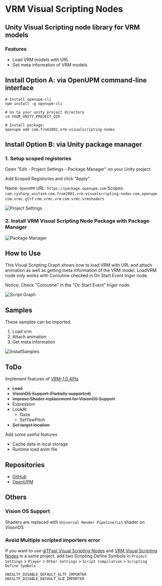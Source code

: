 # VRM Visual Scripting Nodes

## Unity Visual Scripting node library for VRM models

### Features

- Load VRM models with URL
- Get meta information of VRM models

## Install Option A: via OpenUPM command-line interface

```shell
# Install openupm-cli
npm install -g openupm-cli

# Go to your unity project directory
cd YOUR_UNITY_PROJECT_DIR

# Install package:
openupm add com.from2001.vrm-visualscripting-nodes
```

## Install Option B: via Unity package manager

### 1. Setup scoped registories

Open "Edit - Project Settings - Package Manager" on your Unity project.

Add Scoped Registories and click "Apply".

Name: `OpenUPM`
URL: `https://package.openupm.com`
Scopes:
`com.cysharp.unitask`
`com.from2001.vrm-visualscripting-nodes`
`com.openupm`
`com.vrmc.gltf`
`com.vrmc.vrm`
`com.vrmc.vrmshaders`

![Project Settings](https://github.com/from2001/VRM_VisualScriptingNodes/assets/387880/595b1d91-4435-4195-9b6d-1ca6b43113ce)

### 2. Install VRM Visual Scripting Node Package with Package Manager

![Package Manager](https://github.com/from2001/VRM_VisualScriptingNodes/assets/387880/2809ed0b-61a8-47d9-bdb0-24335ac60163)

## How to Use

This Visual Scripting Graph shows how to load VRM with URL and attach animation as well as getting meta information of the VRM model. LoadVRM node only works with Coroutine checked in On Start Event triger node.

Notice: Check "Coroutine" in the "On Start Event" triger node.

![Script Graph](https://github.com/from2001/VRM_VisualScriptingNodes/assets/387880/a0055284-7ad1-434c-80c3-f1f91c25881f)

## Samples

These samples can be imported.

1. Load vrm
2. Attach animation
3. Get meta information

![InstallSamples](https://github.com/from2001/VRM_VisualScriptingNodes/assets/387880/31c42fde-8b71-46e5-a4d5-a488015ca379)

## ToDo

Implement features of [VRM-1.0 APIs](https://vrm-c.github.io/UniVRM/ja/vrm1/api_update.html#expression)

- ~~Load~~
- ~~VisionOS Support (Partially supported)~~
- ~~Improve Shader replacement for VisionOS Support~~
- Expression
- LookAt
  - Gaze
  - SetYawPitch
- ~~Set target location~~

Add some useful features

- Cache data in local storage
- Runtime load anim file

## Repositories

- [GitHub](https://github.com/from2001/com.from2001.vrm-visualscripting-nodes/)
- [OpenUPM](https://openupm.com/packages/com.from2001.vrm-visualscripting-nodes/)

## Others

### Vision OS Support

Shaders are replaced with `Universal Render Pipeline/Lit` shader on ViisonOS

### Avoid Multiple scripted importers error

If you want to use [glTFast Visual Scripting Nodes](https://openupm.com/packages/com.from2001.gltfast-visualscripting-nodes/) and [VRM Visual Scripting Nodes](https://openupm.com/packages/com.from2001.vrm-visualscripting-nodes/) in a same project, add two Scripting Define Symbols in `Project Settings` > `Player` > `Other Settings` > `Script Compilation` > `Scripting Define Symbols`

`UNIGLTF_DISABLE_DEFAULT_GLTF_IMPORTER`
`UNIGLTF_DISABLE_DEFAULT_GLB_IMPORTER`
